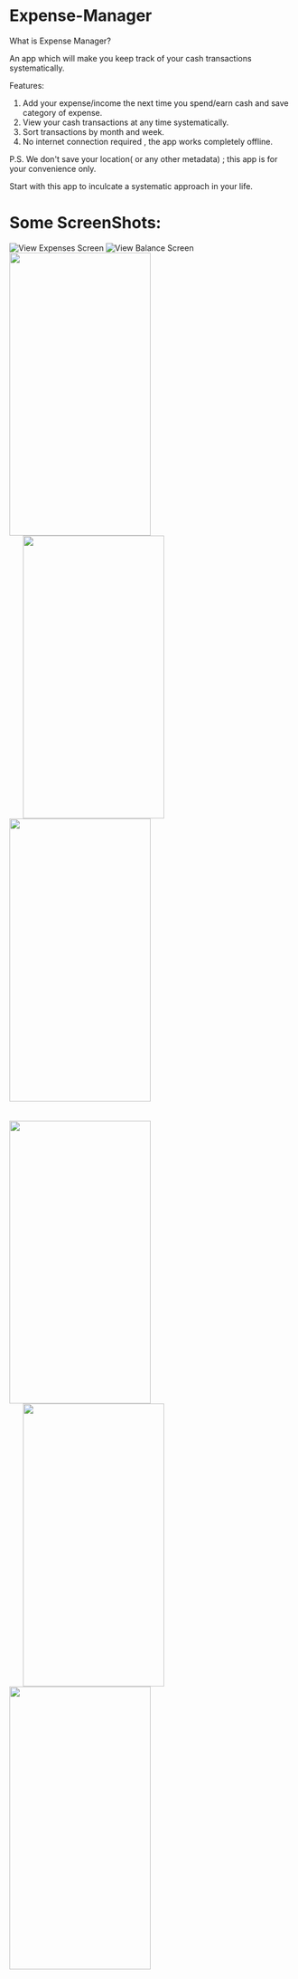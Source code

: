 # Expense-Manager
What is Expense Manager?

An app which will make you keep track of your cash transactions systematically.

Features:
  1. Add your expense/income the next time you spend/earn cash and save category of expense.
  2. View your cash transactions at any time systematically.
  3. Sort transactions by month and week.
  4. No internet connection required , the app works completely offline.
   
P.S.  We don't save your location( or any other metadata) ; this app is for your convenience only.

Start with this app to inculcate a systematic approach in your life.
  
# Some ScreenShots:


![View Expenses Screen](https://github.com/shashankchandak/Expense-Manager/blob/master/Sreenshots/1.png)
![View Balance Screen](https://github.com/shashankchandak/Expense-Manager/blob/master/Sreenshots/2.png)
<img height=500 width=250 src="https://github.com/shashankchandak/Expense-Manager/blob/master/Sreenshots/1.png"
/><img height=500 width=250 src="https://github.com/shashankchandak/Expense-Manager/blob/master/Sreenshots/2.png" hspace=24
/><img height=500 width=250 src="https://github.com/shashankchandak/Expense-Manager/blob/master/Sreenshots/3.png"
/>
<br>
<br>
<br>
<img height=500 width=250 src="https://github.com/shashankchandak/Expense-Manager/blob/master/Sreenshots/4.png"
/><img height=500 width=250 src="https://github.com/shashankchandak/Expense-Manager/blob/master/Sreenshots/5.png" hspace=24
/><img height=500 width=250 src="https://github.com/shashankchandak/Expense-Manager/blob/master/Sreenshots/6.png"
/>
